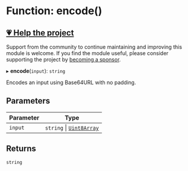 # Function: encode()

## [💗 Help the project](https://github.com/sponsors/panva)

Support from the community to continue maintaining and improving this module is welcome. If you find the module useful, please consider supporting the project by [becoming a sponsor](https://github.com/sponsors/panva).

▸ **encode**(`input`): `string`

Encodes an input using Base64URL with no padding.

## Parameters

| Parameter | Type |
| ------ | ------ |
| `input` | `string` \| [`Uint8Array`](https://developer.mozilla.org/docs/Web/JavaScript/Reference/Global_Objects/Uint8Array) |

## Returns

`string`
